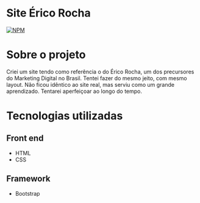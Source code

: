 # Site Érico Rocha
[![NPM](https://img.shields.io/npm/l/react)](https://github.com/joaobruno05/Site-Erico_Rocha/blob/main/LICENSE)

# Sobre o projeto

Criei um site tendo como referência o do Érico Rocha, um dos precursores do Marketing Digital no Brasil. Tentei fazer do mesmo jeito, com mesmo layout. Não ficou idêntico ao site real, mas serviu como um grande aprendizado. Tentarei aperfeiçoar ao longo do tempo.

# Tecnologias utilizadas
## Front end
- HTML
- CSS

## Framework
- Bootstrap
